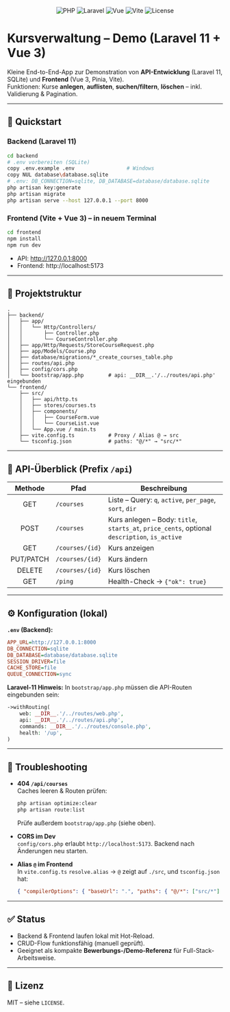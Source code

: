 <p align="center">
  <img alt="PHP" src="https://img.shields.io/badge/PHP-8.x-777BB4?logo=php&logoColor=white">
  <img alt="Laravel" src="https://img.shields.io/badge/Laravel-11-FF2D20?logo=laravel&logoColor=white">
  <img alt="Vue" src="https://img.shields.io/badge/Vue-3-42b883?logo=vue.js&logoColor=white">
  <img alt="Vite" src="https://img.shields.io/badge/Vite-5-646CFF?logo=vite&logoColor=white">
  <img alt="License" src="https://img.shields.io/badge/License-MIT-lightgrey.svg">
</p>

# Kursverwaltung – Demo (Laravel 11 + Vue 3)

Kleine End-to-End-App zur Demonstration von **API-Entwicklung** (Laravel 11, SQLite) und **Frontend** (Vue 3, Pinia, Vite).  
Funktionen: Kurse **anlegen**, **auflisten**, **suchen/filtern**, **löschen** – inkl. Validierung & Pagination.

---

## 🚀 Quickstart

### Backend (Laravel 11)
```bash
cd backend
# .env vorbereiten (SQLite)
copy .env.example .env                 # Windows
copy NUL database\database.sqlite
# .env: DB_CONNECTION=sqlite, DB_DATABASE=database/database.sqlite
php artisan key:generate
php artisan migrate
php artisan serve --host 127.0.0.1 --port 8000
```

### Frontend (Vite + Vue 3) – in neuem Terminal
```bash
cd frontend
npm install
npm run dev
```

- API: http://127.0.0.1:8000  
- Frontend: http://localhost:5173

---

## 📂 Projektstruktur
```
.
├── backend/
│   ├── app/
│   │   └── Http/Controllers/
│   │       ├── Controller.php
│   │       └── CourseController.php
│   ├── app/Http/Requests/StoreCourseRequest.php
│   ├── app/Models/Course.php
│   ├── database/migrations/*_create_courses_table.php
│   ├── routes/api.php
│   ├── config/cors.php
│   └── bootstrap/app.php        # api: __DIR__.'/../routes/api.php' eingebunden
└── frontend/
    ├── src/
    │   ├── api/http.ts
    │   ├── stores/courses.ts
    │   ├── components/
    │   │   ├── CourseForm.vue
    │   │   └── CourseList.vue
    │   └── App.vue / main.ts
    ├── vite.config.ts           # Proxy / Alias @ → src
    └── tsconfig.json            # paths: "@/*" → "src/*"
```

---

## 🔌 API-Überblick (Prefix `/api`)
| Methode   | Pfad              | Beschreibung                                                                                      |
|:---------:|-------------------|---------------------------------------------------------------------------------------------------|
| GET       | `/courses`        | Liste – Query: `q`, `active`, `per_page`, `sort`, `dir`                                          |
| POST      | `/courses`        | Kurs anlegen – Body: `title`, `starts_at`, `price_cents`, optional `description`, `is_active`    |
| GET       | `/courses/{id}`   | Kurs anzeigen                                                                                    |
| PUT/PATCH | `/courses/{id}`   | Kurs ändern                                                                                      |
| DELETE    | `/courses/{id}`   | Kurs löschen                                                                                     |
| GET       | `/ping`           | Health-Check → `{"ok": true}`                                                                     |

---

## ⚙️ Konfiguration (lokal)

**`.env` (Backend):**
```ini
APP_URL=http://127.0.0.1:8000
DB_CONNECTION=sqlite
DB_DATABASE=database/database.sqlite
SESSION_DRIVER=file
CACHE_STORE=file
QUEUE_CONNECTION=sync
```

**Laravel-11 Hinweis:** In `bootstrap/app.php` müssen die API-Routen eingebunden sein:
```php
->withRouting(
    web: __DIR__.'/../routes/web.php',
    api: __DIR__.'/../routes/api.php',
    commands: __DIR__.'/../routes/console.php',
    health: '/up',
)
```

---

## 🧰 Troubleshooting

- **404 `/api/courses`**  
  Caches leeren & Routen prüfen:
  ```bash
  php artisan optimize:clear
  php artisan route:list
  ```
  Prüfe außerdem `bootstrap/app.php` (siehe oben).

- **CORS im Dev**  
  `config/cors.php` erlaubt `http://localhost:5173`. Backend nach Änderungen neu starten.

- **Alias `@` im Frontend**  
  In `vite.config.ts` `resolve.alias` → `@` zeigt auf `./src`, und `tsconfig.json` hat:
  ```json
  { "compilerOptions": { "baseUrl": ".", "paths": { "@/*": ["src/*"] } } }
  ```

---

## ✅ Status
- Backend & Frontend laufen lokal mit Hot-Reload.  
- CRUD-Flow funktionsfähig (manuell geprüft).  
- Geeignet als kompakte **Bewerbungs-/Demo-Referenz** für Full-Stack-Arbeitsweise.

---

## 📜 Lizenz
MIT – siehe `LICENSE`.
